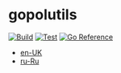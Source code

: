 # gopolutils

[![Build](https://github.com/Polshkrev/gopolutils/actions/workflows/build.yml/badge.svg)](https://github.com/Polshkrev/gopolutils/actions/workflows/build.yml)
[![Test](https://github.com/Polshkrev/gopolutils/actions/workflows/test.yml/badge.svg)](https://github.com/Polshkrev/gopolutils/actions/workflows/test.yml)
[![Go Reference](https://pkg.go.dev/badge/github.com/Polshkrev/gopolutils.svg)](https://pkg.go.dev/github.com/Polshkrev/gopolutils)

- [en-UK](/docs/en-UK/README.md)
- [ru-Ru](/docs/ru-RU/README.md)